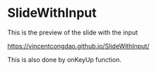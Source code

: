 # SlideWithInput

This is the preview of the slide with the input 

https://vincentcongdao.github.io/SlideWithInput/

This is also done by onKeyUp function. 
